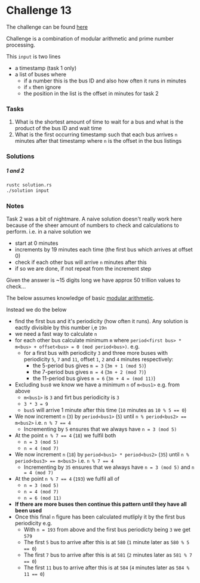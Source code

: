 # Challenge 13

The challenge can be found [here][1]

Challenge is a combination of modular arithmetic and prime number processing.

This `input` is two lines
- a timestamp (task 1 only)
- a list of buses where
    - if a number this is the bus ID and also how often it runs in minutes
    - if `x` then ignore
    - the position in the list is the offset in minutes for task 2

### Tasks

1. What is the shortest amount of time to wait for a bus and what is the product of the bus ID and wait time
2. What is the first occurring timestamp such that each bus arrives `n` minutes after that timestamp where `n`
is the offset in the bus listings

### Solutions

##### 1 and 2

```bash
rustc solution.rs
./solution input
```

### Notes

Task 2 was a bit of nightmare. A naive solution doesn't really work here because of the sheer amount of numbers
to check and calculations to perform. i.e. in a naive solution we
- start at 0 minutes
- increments by 19 minutes each time (the first bus which arrives at offset 0)
- check if each other bus will arrive `n` minutes after this
- if so we are done, if not repeat from the increment step

Given the answer is ~15 digits long we have approx 50 trillion values to check...

The below assumes knowledge of basic [modular arithmetic][2].

Instead we do the below
- find the first bus and it's periodicity (how often it runs). Any solution is eactly divisible by this number i,e `19n`
- we need a fast way to calculate `n`
- for each other bus calculate minimum `m` where `period<first bus> * m<bus> + offset<bus> = 0 (mod period<bus>)`. e.g.
    - for a first bus with periodicity `3` and three more buses with periodicity `5`, `7` and `11`, offset `1`, `2` and `4` minutes respectively:
        - the 5-period bus gives `m = 3` (`3m + 1 (mod 5)`)
        - the 7-period bus gives `m = 4` (`3m + 2 (mod 7)`)
        - the 11-period bus gives `m = 6` (`3m + 4 = (mod 11)`)
- Excluding `bus0` we know we have a minimum `n` of `m<bus1>` e.g. from above
    - `m<bus1>` is `3` and firt bus periodicity is `3`
    - `3 * 3 = 9`
    - `bus5` will arrive 1 minute after this time (`10` minutes as `10 % 5 == 0`)
- We now increment `n` (`3`) by `period<bus1>` (`5`) until `n % period<bus2> == m<bus2>` i.e. `n % 7 == 4`
    - Incrementing by `5` ensures that we always have `n = 3 (mod 5)`
- At the point `n % 7 == 4` (`18`) we fulfil both
    - `n = 3 (mod 5)`
    - `n = 4 (mod 7)`
- We now increment `n` (`18`) by `period<bus1> * period<bus2>` (`35`) until `n % period<bus3> == m<bus3>` i.e. `n % 7 == 4`
    - Incrementing by `35` ensures that we always have `n = 3 (mod 5)` and `n = 4 (mod 7)`
- At the point `n % 7 == 4` (`193`) we fulfil all of
    - `n = 3 (mod 5)`
    - `n = 4 (mod 7)`
    - `n = 6 (mod 11)`
- **If there are more buses then continue this pattern until they have all been used**
- Once this final `n` figure has been calculated mutliply it by the first bus periodicity e.g.
    - With `n = 193` from above and the first bus periodicty being `3` we get `579`
    - The first `5` bus to arrive after this is at `580` (`1` minute later as `580 % 5 == 0`)
    - The first `7` bus to arrive after this is at `581` (`2` minutes later as `581 % 7 == 0`)
    - The first `11` bus to arrive after this is at `584` (`4` minutes later as `584 % 11 == 0`)



[1]: <https://adventofcode.com/2020/day/13> "Advent of Code day 13 challenge"
[2]: <https://en.wikipedia.org/wiki/Modular_arithmetic> "Wikipedia: Modular Arithmetic"
